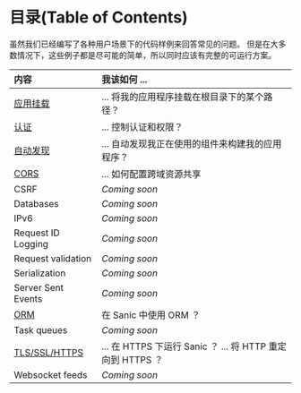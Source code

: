 # 目录(Table of Contents)

虽然我们已经编写了各种用户场景下的代码样例来回答常见的问题。 但是在大多数情况下，这些例子都是尽可能的简单，所以同时应该有完整的可运行方案。

| 内容                         | 我该如何 ...                                        |
|:-------------------------- |:----------------------------------------------- |
| [应用挂载](./mounting.md)      | ... 将我的应用程序挂载在根目录下的某个路径？                        |
| [认证](./authentication.md)  | ... 控制认证和权限？                                    |
| [自动发现](./autodiscovery.md) | ... 自动发现我正在使用的组件来构建我的应用程序？                      |
| [CORS](./cors.md)          | ... 如何配置跨域资源共享                                  |
| CSRF                       | *Coming soon*                                   |
| Databases                  | *Coming soon*                                   |
| IPv6                       | *Coming soon*                                   |
| Request ID Logging         | *Coming soon*                                   |
| Request validation         | *Coming soon*                                   |
| Serialization              | *Coming soon*                                   |
| Server Sent Events         | *Coming soon*                                   |
| [ORM](./orm)               | 在 Sanic 中使用 ORM ？                               |
| Task queues                | *Coming soon*                                   |
| [TLS/SSL/HTTPS](./tls.md)  | ... 在 HTTPS 下运行 Sanic ？ ... 将 HTTP 重定向到 HTTPS ？ |
| Websocket feeds            | *Coming soon*                                   |
